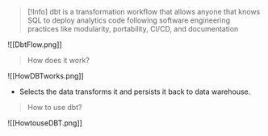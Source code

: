 >[!Info]
>dbt is a transformation workflow that allows anyone that knows SQL to deploy analytics code following software engineering practices like modularity, portability, CI/CD, and documentation

![[DbtFlow.png]]

>How does it work?

![[HowDBTworks.png]]

* Selects the data transforms it and persists it back to data warehouse.

> How to use dbt?

![[HowtouseDBT.png]]
